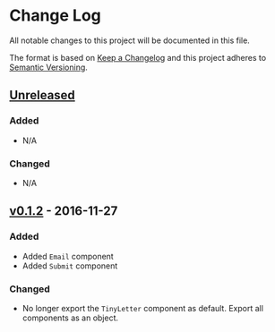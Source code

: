 # Change Log

All notable changes to this project will be documented in this file.

The format is based on [Keep a Changelog](http://keepachangelog.com/) and this project adheres to [Semantic Versioning](http://semver.org/).

## [Unreleased]

### Added

- N/A

### Changed

- N/A

## [v0.1.2] - 2016-11-27

### Added

* Added `Email` component
* Added `Submit` component

### Changed

* No longer export the `TinyLetter` component as default. Export all components as an object.

[Unreleased]: https://github.com/JSBros/react-tinyletter/compare/v0.1.2...master
[v0.1.2]: https://github.com/JSBros/react-tinyletter/compare/v0.1.1...v0.1.2

